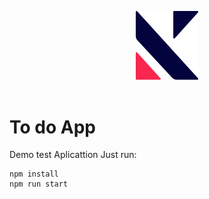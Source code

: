 <p align="center">
	<a href="http://kike.pe" target="_blank"><img src="https://github.com/KikeSan/ToDoApp/blob/master/img/logoBlue.svg" alt="kike.pe" width="100"/></a>
	<br><br>
</p>

# To do App
Demo test Aplicattion
Just run:
```console
npm install
npm run start
```
